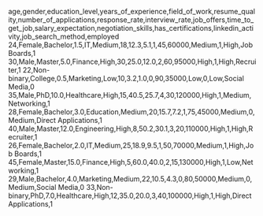 age,gender,education_level,years_of_experience,field_of_work,resume_quality,number_of_applications,response_rate,interview_rate,job_offers,time_to_get_job,salary_expectation,negotiation_skills,has_certifications,linkedin_activity,job_search_method,employed
24,Female,Bachelor,1.5,IT,Medium,18,12.3,5.1,1,45,60000,Medium,1,High,Job Boards,1
30,Male,Master,5.0,Finance,High,30,25.0,12.0,2,60,95000,High,1,High,Recruiter,1
22,Non-binary,College,0.5,Marketing,Low,10,3.2,1.0,0,90,35000,Low,0,Low,Social Media,0
35,Male,PhD,10.0,Healthcare,High,15,40.5,25.7,4,30,120000,High,1,Medium,Networking,1
28,Female,Bachelor,3.0,Education,Medium,20,15.7,7.2,1,75,45000,Medium,0,Medium,Direct Applications,1
40,Male,Master,12.0,Engineering,High,8,50.2,30.1,3,20,110000,High,1,High,Recruiter,1
26,Female,Bachelor,2.0,IT,Medium,25,18.9,9.5,1,50,70000,Medium,1,High,Job Boards,1
45,Female,Master,15.0,Finance,High,5,60.0,40.0,2,15,130000,High,1,Low,Networking,1
29,Male,Bachelor,4.0,Marketing,Medium,22,10.5,4.3,0,80,50000,Medium,0,Medium,Social Media,0
33,Non-binary,PhD,7.0,Healthcare,High,12,35.0,20.0,3,40,100000,High,1,High,Direct Applications,1
